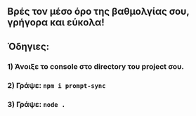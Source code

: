 ## **Βρές τον μέσο όρο της βαθμολγίας σου, γρήγορα και εύκολα!**
## **Όδηγιες:**
### **1) Άνοιξε το console στο directory του project σου.**
### **2) Γράψε: `npm i prompt-sync`**
### **3) Γράψε: `node .`**